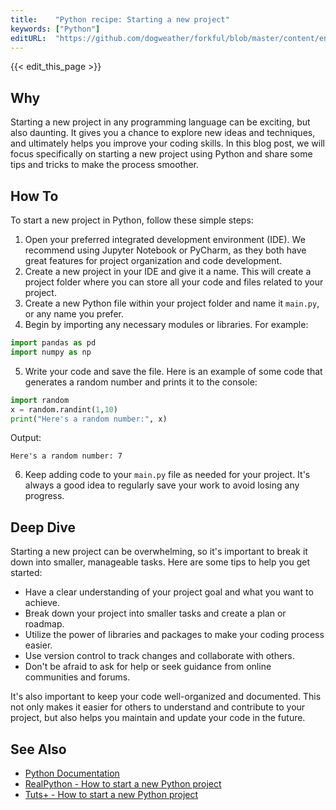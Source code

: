 ```yaml
---
title:    "Python recipe: Starting a new project"
keywords: ["Python"]
editURL:  "https://github.com/dogweather/forkful/blob/master/content/en/python/starting-a-new-project.md"
---
```


{{< edit_this_page >}}

## Why

Starting a new project in any programming language can be exciting, but also daunting. It gives you a chance to explore new ideas and techniques, and ultimately helps you improve your coding skills. In this blog post, we will focus specifically on starting a new project using Python and share some tips and tricks to make the process smoother.

## How To

To start a new project in Python, follow these simple steps:

1. Open your preferred integrated development environment (IDE). We recommend using Jupyter Notebook or PyCharm, as they both have great features for project organization and code development.
2. Create a new project in your IDE and give it a name. This will create a project folder where you can store all your code and files related to your project.
3. Create a new Python file within your project folder and name it `main.py`, or any name you prefer.
4. Begin by importing any necessary modules or libraries. For example:

```Python
import pandas as pd
import numpy as np
```
5. Write your code and save the file. Here is an example of some code that generates a random number and prints it to the console:

```Python
import random
x = random.randint(1,10)
print("Here's a random number:", x)
```

Output:

```
Here's a random number: 7
```

6. Keep adding code to your `main.py` file as needed for your project. It's always a good idea to regularly save your work to avoid losing any progress.

## Deep Dive

Starting a new project can be overwhelming, so it's important to break it down into smaller, manageable tasks. Here are some tips to help you get started:

- Have a clear understanding of your project goal and what you want to achieve.
- Break down your project into smaller tasks and create a plan or roadmap.
- Utilize the power of libraries and packages to make your coding process easier.
- Use version control to track changes and collaborate with others.
- Don't be afraid to ask for help or seek guidance from online communities and forums.

It's also important to keep your code well-organized and documented. This not only makes it easier for others to understand and contribute to your project, but also helps you maintain and update your code in the future.

## See Also

- [Python Documentation](https://www.python.org/doc/)
- [RealPython - How to start a new Python project](https://realpython.com/python-application-layouts/)
- [Tuts+ - How to start a new Python project](https://code.tutsplus.com/tutorials/how-to-start-a-new-python-project--cms-33766)
